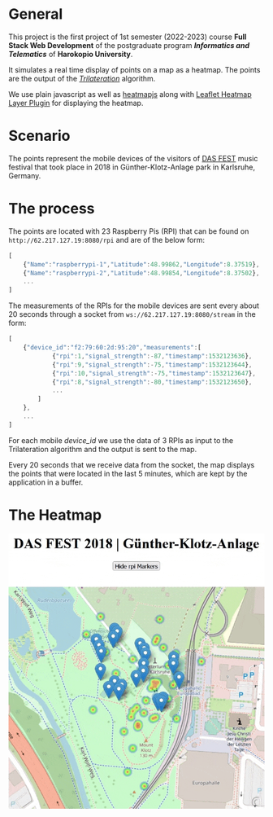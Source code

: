# General

This project is the first project of 1st semester (2022-2023) course **Full Stack Web Development** of the postgraduate program **_Informatics and Telematics_** of **Harokopio University**.

It simulates a real time display of points on a map as a heatmap. The points are the output of the _[Trilateration](https://handwiki.org/wiki/Trilateration)_ algorithm.

We use plain javascript as well as [heatmapjs](https://www.patrick-wied.at/static/heatmapjs/) along with [Leaflet Heatmap Layer Plugin](https://www.patrick-wied.at/static/heatmapjs/plugin-leaflet-layer.html) for displaying the heatmap.

# Scenario

The points represent the mobile devices of the visitors of [DAS FEST](https://www.dasfest.de/) music festival that took place in 2018 in Günther-Klotz-Anlage park in Karlsruhe, Germany.

# The process

The points are located with 23 Raspberry Pis (RPI) that can be found on `http://62.217.127.19:8080/rpi` and are of the below form:

```Javascript
[
    {"Name":"raspberrypi-1","Latitude":48.99862,"Longitude":8.37519},
    {"Name":"raspberrypi-2","Latitude":48.99854,"Longitude":8.37502},
    ...
]
```

The measurements of the RPIs for the mobile devices are sent every about 20 seconds through a socket from `ws://62.217.127.19:8080/stream` in the form:

```Javascript
[
    {"device_id":"f2:79:60:2d:95:20","measurements":[
            {"rpi":1,"signal_strength":-87,"timestamp":1532123636},
            {"rpi":9,"signal_strength":-75,"timestamp":1532123644},
            {"rpi":10,"signal_strength":-75,"timestamp":1532123647},
            {"rpi":8,"signal_strength":-80,"timestamp":1532123650},
            ...
        ]
    },
    ...
]
```

For each mobile _device_id_ we use the data of 3 RPIs as input to the Trilateration algorithm and the output is sent to the map.

Every 20 seconds that we receive data from the socket, the map displays the points that were located in the last 5 minutes, which are kept by the application in a buffer.

# The Heatmap

<!-- <p align="center"><img src="./resources/map.gif" alt="Heatmap" width="500"/></p> -->

![](https://github.com/akotronis/DIT170-1/blob/master/resources/map.gif)
